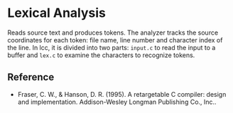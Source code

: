 # Lexical Analysis
Reads source text and produces tokens. The analyzer tracks the source coordinates for each token: file name, line number and character index of the line. In lcc, it is divided into two parts: `input.c` to read the input to a buffer and `lex.c` to examine the characters to recognize tokens.

## Reference
- Fraser, C. W., & Hanson, D. R. (1995). A retargetable C compiler: design and implementation. Addison-Wesley Longman Publishing Co., Inc..

